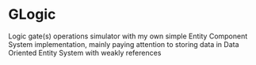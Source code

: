 # GLogic
Logic gate(s) operations simulator with my own simple Entity Component System implementation, mainly paying attention to storing data in Data Oriented Entity System with weakly references
